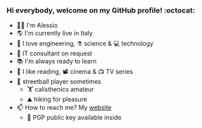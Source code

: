 ### Hi everybody, welcome on my GitHub profile! :octocat:

- :man_technologist: I'm Alessio
- :earth_americas: I'm currently live in Italy
- :robot: I love engineering, :alembic: science & :computer: technology
- :satellite: IT consultant on request
- :books: I'm always ready to learn
- :open_book: I like reading, :film_projector: cinema & :tv: TV series
- :basketball: streetball player sometimes
	- :weight_lifting: calisthenics amateur
	- :mountain: hiking for pleasure
- :mailbox: How to reach me? My [website](https://adurante.github.io/ "Alessio's Website")
	- :closed_lock_with_key: PGP public key available inside
